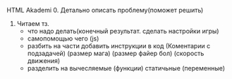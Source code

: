 HTML Akademi
0. Детально описать проблему(поможет решить)
1. Читаем тз.
    - что надо делать(конечный результат. сделать настройки игры) 
    - самопомощью чего (js)
    - разбить на части добавить инструкции в код (Коментарии с подзадачей)
              (размер мага)
              (размер файер бол)
              (скорость движения) 
	- разделить на 
              вычесляемые (функции)
              статичьные  (переменные) 
